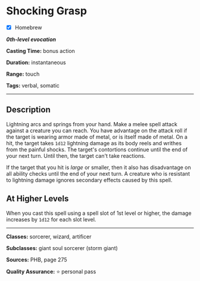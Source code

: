# Shocking Grasp

- [x] Homebrew

***0th-level evocation***

**Casting Time:** bonus action

**Duration:** instantaneous

**Range:** touch

**Tags:** verbal, somatic

---

## Description
Lightning arcs and springs from your hand. Make a melee spell attack against a creature you can reach. You have advantage on the attack roll if the target is wearing armor made of metal, or is itself made of metal. On a hit, the target takes `1d12` lightning damage as its body reels and writhes from the painful shocks. The target's contortions continue until the end of your next turn. Until then, the target can't take reactions.

If the target that you hit is *large* or smaller, then it also has disadvantage on all ability checks until the end of your next turn. A creature who is resistant to lightning damage ignores secondary effects caused by this spell.

## At Higher Levels
When you cast this spell using a spell slot of 1st level or higher, the damage increases by `1d12` for each slot level.

---

**Classes:** sorcerer, wizard, artificer

**Subclasses:** giant soul sorcerer (storm giant)

**Sources:** PHB, page 275

**Quality Assurance:** :star: personal pass
